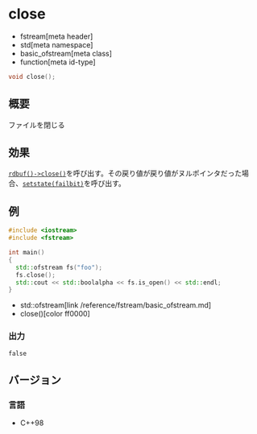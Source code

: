 # close
* fstream[meta header]
* std[meta namespace]
* basic_ofstream[meta class]
* function[meta id-type]

```cpp
void close();
```

## 概要

ファイルを閉じる

## 効果

[`rdbuf()->close()`](/reference/fstream/basic_filebuf/close.md)を呼び出す。その戻り値が戻り値がヌルポインタだった場合、[`setstate(failbit)`](/reference/ios/basic_ios/setstate.md)を呼び出す。

## 例

```cpp example
#include <iostream>
#include <fstream>

int main()
{
  std::ofstream fs("foo");
  fs.close();
  std::cout << std::boolalpha << fs.is_open() << std::endl;
}
```
* std::ofstream[link /reference/fstream/basic_ofstream.md]
* close()[color ff0000]

### 出力

```
false
```

## バージョン
### 言語
- C++98
